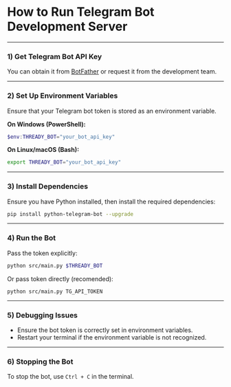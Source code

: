# How to Run Telegram Bot Development Server

---

### 1) Get Telegram Bot API Key

You can obtain it from [BotFather](https://t.me/botfather) or request it from the development team.

---

### 2) Set Up Environment Variables

Ensure that your Telegram bot token is stored as an environment variable.

**On Windows (PowerShell):**

```powershell
$env:THREADY_BOT="your_bot_api_key"
```

**On Linux/macOS (Bash):**

```bash
export THREADY_BOT="your_bot_api_key"
```

---

### 3) Install Dependencies

Ensure you have Python installed, then install the required dependencies:

```bash
pip install python-telegram-bot --upgrade
```

---

### 4) Run the Bot

Pass the token explicitly:

```bash
python src/main.py $THREADY_BOT
```

Or pass token directly (recomended):

```
python src/main.py TG_API_TOKEN
```

---

### 5) Debugging Issues

- Ensure the bot token is correctly set in environment variables.
- Restart your terminal if the environment variable is not recognized.

---

### 6) Stopping the Bot

To stop the bot, use `Ctrl + C` in the terminal.
